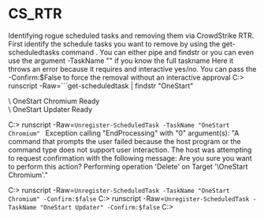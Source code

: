 # CS_RTR


Identifying rogue scheduled tasks and removing them via CrowdStrike RTR.
First identify the schedule tasks you want to remove by using the get-scheduledtasks command .
You can either pipe and findstr or you can even use the argument -TaskName "" if you know the full taskname
Here it throws an error because it requires and interactive yes/no. You can pass the -Confirm:$False to force the removal without an interactive approval
C:\> runscript -Raw=```get-scheduledtask | findstr "OneStart"

\                                              OneStart Chromium                 Ready     
\                                              OneStart Updater                  Ready


C:\> runscript -Raw=```Unregister-ScheduledTask -TaskName "OneStart Chromium" ```
Exception calling "EndProcessing" with "0" argument(s): "A command that prompts the user failed because the host program or the command type does not support user interaction. The host was attempting to request confirmation with the following message: Are you sure you want to perform this action?
Performing operation 'Delete' on Target '\OneStart Chromium'."

C:\> runscript -Raw=```Unregister-ScheduledTask -TaskName "OneStart Chromium" -Confirm:$false```
C:\> runscript -Raw=```Unregister-ScheduledTask -TaskName "OneStart Updater" -Confirm:$false```
C:\>
